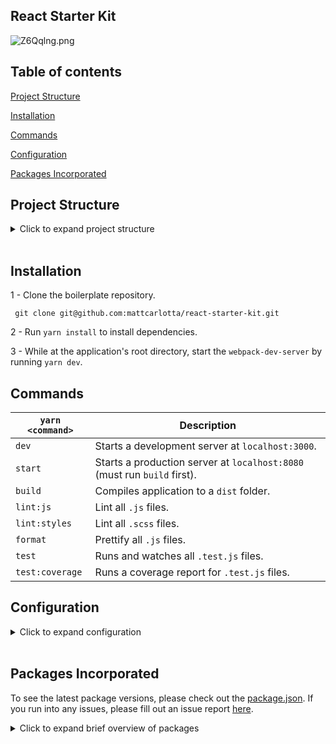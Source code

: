 ## React Starter Kit

![Z6Qqlng.png](https://i.imgur.com/Z6Qqlng.png)

## Table of contents

[Project Structure](#project-structure)

[Installation](#installation)

[Commands](#commands)

[Configuration](#configuration)

[Packages Incorporated](#packages-incorporated)

## Project Structure

<details>
<summary>Click to expand project structure</summary>
<pre><code>
├── dist
|   ├── css
|   |   ├── main.[contenthash:8].css
|   |   └── main.[contenthash:8].css.map
|   ├── js
|   |   ├── main.[hash].js
|   |   └── main.[hash].js.map
|   ├── media
|   |   └── [hash].[ext]
|   └── favicon.ico
|   └── index.html
|
├── config
|   ├── devServer.js
|   ├── envs.js
|   ├── optimization.js
|   ├── output.js
|   ├── paths.js
|   ├── plugins.js
|   └── rules.js
|
├── public
|   ├── favicon.ico
|   └── index.html
|
├── src
|   ├── actions
|   ├── components
|   ├── containers
|   ├── images
|   ├── pages
|   ├── reducers
|   ├── root
|   ├── routes
|   ├── styles
|   ├── types
|   ├── utils
|   └── index.js
|
├── server.js
└── webpack.config.js
</code></pre>
</details>
<br />

## Installation

1 - Clone the boilerplate repository.

```
 git clone git@github.com:mattcarlotta/react-starter-kit.git
```

2 - Run `yarn install` to install dependencies.

3 - While at the application's root directory, start the `webpack-dev-server` by running `yarn dev`.

## Commands

| `yarn <command>` | Description                                                              |
| ---------------- | ------------------------------------------------------------------------ |
| `dev`            | Starts a development server at `localhost:3000`.                         |
| `start`          | Starts a production server at `localhost:8080` (must run `build` first). |
| `build`          | Compiles application to a `dist` folder.                                 |
| `lint:js`        | Lint all `.js` files.                                                    |
| `lint:styles`    | Lint all `.scss` files.                                                  |
| `format`         | Prettify all `.js` files.                                                |
| `test`           | Runs and watches all `.test.js` files.                                   |
| `test:coverage`  | Runs a coverage report for `.test.js` files.                             |

## Configuration

<details>
<summary>Click to expand configuration</summary>
<pre><code>
- config/devServer.js: webpack devServer options.
- config/envs.js: webpack environment variables.
- config/optimization.js: webpack optimization options.
- config/output.j:` webpack output options.
- config/paths.js` webpack config folder paths.
- config/plugins.js: webpack plugins options.
- config/rules.js: webpack rules functions.
- src/utils/setup/setupTest.js: enzyme test setup for your React components.
- src/styles/assets: media assets imports.
- src/styles/extensions: partial shared extensions.
- src/styles/globals: global asset imports (see notes in <a href="https://github.com/mattcarlotta/react-starter-kit/blob/master/src/styles/globals/globals.scss#L1-L32">global.scss</a> for important information).
- src/styles/variables: partial shared variables.
- src/styles/styles.scss: indexed partial files for easier sharing (see notes in <a href="https://github.com/mattcarlotta/react-starter-kit/blob/master/src/styles/styles.scss#L1-L48">styles.scss</a> for important information).
- .babelrc: babel config for react js files.
- .browserslistrc: browsers list config.
- .eslintignore: eslint config for ignoring scss files.
- .eslintrc: eslint config for linting js files.
- .prettierc: prettier config.
- .stylelintrc.json: stylelint config for linting scss files.
- jest.json: jest config.
- server.js: an express configuration to serve production assets.
- webpack.config.js: a single webpack environment based config.
</code></pre>
</details>
<br />

## Packages Incorporated

To see the latest package versions, please check out the <a href="https://github.com/mattcarlotta/react-starter-kit/blob/master/package.json#L80-L167">package.json</a>. If you run into any issues, please fill out an issue report <a href="https://github.com/mattcarlotta/react-starter-kit/issues">here</a>.

<details>
<summary>Click to expand brief overview of packages</summary>
<pre><code>
- <a href="https://github.com/axios/axios">Axios</a>
- <a href="https://github.com/babel/babel">Babel</a>
- <a href="https://github.com/webpack-contrib/css-loader">CSS Loader</a>
- <a href="https://github.com/supasate/connected-react-router">Connected React Router</a>
- <a href="https://github.com/eslint/eslint/">Eslint</a>
- <a href="http://airbnb.io/enzyme/">Enzyme</a>
- <a href="https://github.com/smooth-code/error-overlay-webpack-plugin">Error Overlay Webpack Plugin</a>
- <a href="https://github.com/expressjs/express">Express</a>
- <a href="https://github.com/geowarin/friendly-errors-webpack-plugin">Friendly Errors Webpack Plugin</a>
- <a href="https://github.com/ReactTraining/history">History</a>
- <a href="https://github.com/typicode/husky">Husky</a>
- <a href="https://github.com/facebook/jest">Jest</a>
- <a href="https://github.com/lodash/lodash">Lodash</a>
- <a href="https://github.com/webpack-contrib/mini-css-extract-plugin">Mini CSS Extract Plugin</a>
- <a href="https://github.com/expressjs/morgan">Morgan</a>
- <a href="https://github.com/prettier/prettier">Prettier</a>
- <a href="https://github.com/facebook/prop-types">PropTypes</a>
- <a href="https://github.com/facebook/react">React</a>
- <a href="https://github.com/ReactTraining/react-router/tree/master/packages/react-router-dom">React Router Dom</a>
- <a href="https://github.com/reduxjs/redux">Redux</a>
- <a href="https://github.com/zalmoxisus/redux-devtools-extension">Redux DevTools Extension</a>
- <a href="https://redux-form.com/">Redux Form</a>
- <a href="https://github.com/reduxjs/redux-thunk">Redux Thunk</a>
- <a href="https://github.com/webpack-contrib/sass-loader">Sass Loader</a>
- <a href="https://stylelint.io/">Stylelint</a>
- <a href="https://github.com/kristerkari/stylelint-scss">Stylelint-SCSS</a>
- <a href="https://github.com/stylelint/stylelint-config-recommended">Stylelint-Config-Recommended</a>
- <a href="https://github.com/styled-components/styled-components">Stylized Components</a>
- <a href="https://github.com/webpack-contrib/style-loader">Style Loader</a>
- <a href="https://github.com/webpack/webpack">Webpack</a>
- <a href="https://www.npmjs.com/package/webpackbar">Webpackbar</a>
- <a href="https://github.com/webpack/webpack-dev-server">Webpack Dev Server (Hot Loaded)</a>
</code></pre>
</details>
<br />
